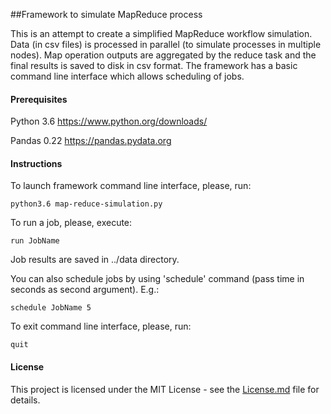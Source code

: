 
##Framework to simulate MapReduce process

This is an attempt to create a simplified MapReduce workflow simulation.
Data (in csv files) is processed in parallel (to simulate processes in multiple nodes). 
Map operation outputs are aggregated by the reduce task and the final results is saved to disk in csv format.
The framework has a basic command line interface which allows scheduling of jobs. 

#### Prerequisites

Python 3.6
https://www.python.org/downloads/

Pandas 0.22
https://pandas.pydata.org

#### Instructions
To launch framework command line interface, please, run:
```
python3.6 map-reduce-simulation.py
```
To run a job, please, execute:
```
run JobName
```
Job results are saved in ../data directory.

You can also schedule jobs by using 'schedule' command (pass time in seconds as second argument). E.g.:
```
schedule JobName 5
```
To exit command line interface, please, run:
```
quit
```
#### License

This project is licensed under the MIT License - see the [License.md](https://github.com/pbarsauskas/map-reduce-simulation/blob/master/License.md) file for details.

